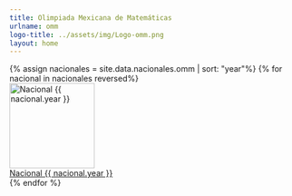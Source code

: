 ```yaml
---
title: Olimpiada Mexicana de Matemáticas
urlname: omm
logo-title: ../assets/img/Logo-omm.png
layout: home
---
```


  <div class="row row-cols-1 row-cols-xl-4 row-cols-md-3 g-4">
  {% assign nacionales = site.data.nacionales.omm | sort: "year"%}
  {% for nacional in nacionales reversed%}
      <div class="col">
        <div class="card h-100 mb-3">
          <a
            href="{{site.baseurl}}/assets/pdf/Nacionales/OMM/{{nacional.year}}.pdf"
            target="_blank"
            rel="noopener noreferrer"
          >
            <img
              height="150px"
              style="object-fit: contain;"
              class="card-img-top border-bottom bg-white"
              src="{{site.baseurl}}/assets/img/{{nacional.thumbnail}}"
              alt="Nacional {{ nacional.year }}">
          </a>
          <div class="card-body">
            <a
              href="{{site.baseurl}}/assets/pdf/Nacionales/OMM/{{nacional.year}}.pdf"
              target="_blank"
              class="card-link"
              rel="noopener noreferrer"
            >Nacional {{ nacional.year }}</a>
          </div>
        </div>
      </div>
  {% endfor %}
  </div>
